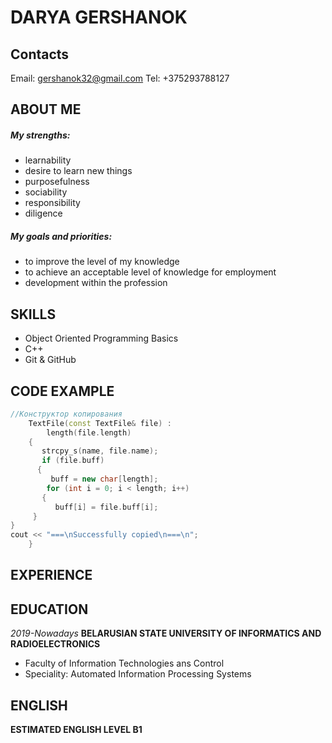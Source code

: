 # DARYA GERSHANOK
## Contacts
Email: gershanok32@gmail.com
Tel: +375293788127
## ABOUT ME
##### My strengths:
- learnability
- desire to learn new things
- purposefulness
- sociability
- responsibility
- diligence

##### My goals and priorities:
- to improve the level of my knowledge
- to achieve an acceptable level of knowledge for employment
- development within the profession

## SKILLS
- Object Oriented Programming Basics
- C++
- Git & GitHub

## CODE EXAMPLE
```c++
//Конструктор копирования
    TextFile(const TextFile& file) :
        length(file.length)
    {
       strcpy_s(name, file.name);
       if (file.buff)
      {
         buff = new char[length];
        for (int i = 0; i < length; i++)
       {
          buff[i] = file.buff[i];
     }
}
cout << "===\nSuccessfully copied\n===\n";
    }
```
## EXPERIENCE

## EDUCATION
*2019-Nowadays* 
 **BELARUSIAN STATE UNIVERSITY OF INFORMATICS AND RADIOELECTRONICS**
- Faculty of Information Technologies ans Control
- Speciality: Automated Information Processing Systems
## ENGLISH
**ESTIMATED ENGLISH LEVEL 
B1**
